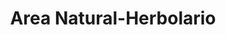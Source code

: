 ---
title: "Area Natural-Herbolario"
url: /villaviciosa/area-natural-herbolario/
shop: Supermarkt
---